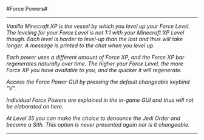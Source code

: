 #Force Powers#

****

*Vanilla Minecraft XP is the vessel by which you level up your Force Level.  The leveling for your Force Level is not 1:1 with your Minecraft XP Level though.  Each level is harder to level-up than the last and thus will take longer.  A message is printed to the chat when you level up.*

*Each power uses a different amount of Force XP, and the Force XP bar regenerates naturally over time.  The higher your Force Level, the more Force XP you have available to you, and the quicker it will regenerate.*

*Access the Force Power GUI by pressing the default changeable keybind "V".*

*Individual Force Powers are explained in the in-game GUI and thus will not be elaborated on here.*

*At Level 35 you can make the choice to denounce the Jedi Order and become a Sith.  This option is never presented again nor is it changeable.*

****